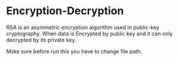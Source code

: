 # Encryption-Decryption
RSA is an asymmetric encryption algorithm  used in public-key cryptography. When data is Encrypted by public key and it can only decrypted by its private key.

Mske sure before run this you have to change file path.
